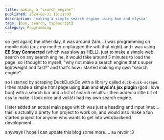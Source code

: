 ```yaml
---
title: making a "search engine"!
published: 2024-08-31 18:11:00
description: 'making a simple search engine using bun and elysia'
tags: [bun, search, typescript]
category: Programming
---
```


so (yet again) the other day, it was around 2am... i was programming on mobile data (cuz my mother unplugged the wifi that night) and i was using **EE Stay Connected** (which was slow as HELL). just to make a simple web search on any search engine, it would take around 5 minutes to load the page. so i thought to myself, "why not make a search engine that's super lightweight and fast?" and that's how i started making my own "search engine".

so i started by scraping DuckDuckGo with a library called `duck-duck-scrape`. i then made a simple html page using **bun** and **elysia's jsx plugin** (god i love bun) with a search bar and a list of search results. i then added a little bit of css to make it look nice and voilà! i had my own search engine.

i later added an actual main page which was just a heading and input lmao... this is actually a pretty fun project to work on, and would also make a fun started project for anyone who wants to get into web/backend development.

anyways i hope i can update this blog some more.... au revoir :3